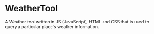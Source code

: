# WeatherTool
A Weather tool written in JS (JavaScript), HTML and CSS that is used to query a particular place's weather information.
